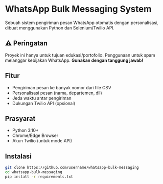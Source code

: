 # WhatsApp Bulk Messaging System

Sebuah sistem pengiriman pesan WhatsApp otomatis dengan personalisasi, dibuat menggunakan Python dan Selenium/Twilio API.

## ⚠️ Peringatan
Proyek ini hanya untuk tujuan edukasi/portofolio. Penggunaan untuk spam melanggar kebijakan WhatsApp. **Gunakan dengan tanggung jawab!**

## Fitur
- Pengiriman pesan ke banyak nomor dari file CSV
- Personalisasi pesan (nama, departemen, dll)
- Jeda waktu antar pengiriman
- Dukungan Twilio API (opsional)

## Prasyarat
- Python 3.10+
- Chrome/Edge Browser
- Akun Twilio (untuk mode API)

## Instalasi
```bash
git clone https://github.com/username/whatsapp-bulk-messaging
cd whatsapp-bulk-messaging
pip install -r requirements.txt
